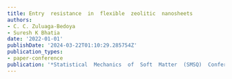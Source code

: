 ```yaml
---
title: Entry  resistance  in  flexible  zeolitic  nanosheets
authors:
- C. C. Zuluaga-Bedoya
- Suresh K Bhatia
date: '2022-01-01'
publishDate: '2024-03-22T01:10:29.285754Z'
publication_types:
- paper-conference
publication: '*Statistical  Mechanics  of  Soft  Matter  (SMSQ)  Conference  2022*'
---
```

